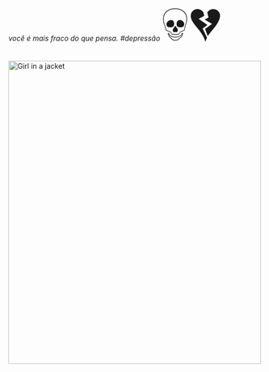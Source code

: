 <i>você é mais fraco do que pensa. #depressão</i>  <span style='font-size:100px;'>&#128128;</span> <span style='font-size:100px;'>&#128148;</span>

<img src="https://st3.depositphotos.com/1001911/15843/v/600/depositphotos_158433350-stock-illustration-thumb-up-female-emoticon.jpg" alt="Girl in a jacket" width="500" height="600">

